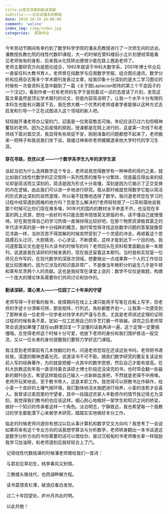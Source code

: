 ```yaml
---
title:从穿花寻路到勤读深耕
subtitle:———记访谈潘永亮教授
date: 2019-10-10 10:00:00
comment: 'waline'
index_img: /img/index.jpg
categories:  思政作业
---
```


​	今年劳动节期间有幸约到了数学科学学院的潘永亮教授进行了一次师生间的访谈，潘教授执教化院的线性代数B1课程，大一的时候在管科楼前小立片刻便经常能看见老师匆匆的身影，后来我从化院转出便很少能在路上邂逅老师了。
​	
​	老师主要研究方向是图论组合，1992年就读于中科大数学系，2001年博士毕业后一直留任科大教书育人，老师曾在纯数学与应用数学学报，组合图论通讯，数学分析和应用杂志等多个学术期刊发表过文章，给我印象十分深刻的是大二学习图论的时候有一次查资料无意中翻到了一篇《关于图Laplacian矩阵的第三个不变因子的一个注记》，看到作者一栏有老师的名字于是抱着试一试的态度读了片刻，发现这篇文章虽然是顶尖学术期刊的论文，但是内容简洁明了，让我一个水平十分有限的本科生也能有兴趣读下去，我在想大概一个优秀的老师或者学者能够以这种方式去启发和引导一个正在试图进入这个领域的新人吧。

​	轻轻敲开潘老师办公室的门，迎面是一位笑容憨态可掬，年纪应该已过六旬但精神矍铄的老师。因为之前疫情的原因，授课都是在网上进行的，这是第一次线下和老师线下面对面交流，我显得有些局促不安，刚刚准备的问题都想不起来了，老师搬来一把椅子和我说我们坐下谈。我缓过神来听老师娓娓道来他大学时代的学习生涯。

#### 	穿花寻路，孜孜以求 ——一个数学系学生九年的求学生涯

​	谈起当初为什么选择数学这个专业，老师说我觉得数学有一种神奇的简约之美，就比如我们线性代数学的正交矩阵一系列性质的推导十分繁琐，但是最后得出来的结论却是简洁而又深刻的，简洁是因为形式十分易懂，深刻是因为它揭示了正交变换的内在逻辑，由此我们可以进一步地进行研究。我从那时候就觉得数学它能以简洁的形式表达深刻的自然道理，所以毫不犹豫地选择了数学。我问道老师您在学习的过程中经常遇到困难的地方吗？您是怎么解决的?老师轻轻抿了一口茶和蔼地说我那个时候可比你们现在难多咯，90年代的国内的教材水平参差不齐，也没现在丰富的网上资源，想找一些好的书只能去图书馆借英文原版的书，读不懂自己就慢慢啃。好在我觉得自己的学习热情一直保持得比较好吧，在那个物质资源极其匮乏的年代读书真的是一种十分纯粹的概念，我时常觉得寻找这些数学问题的答案就像穿花寻路一样，当你百思不得其解的时候突然受到了一个灵感的冲击，再顺着这个思路摸石头过河，大胆猜测，小心求证，不断摸索，这样才能到达下一个目的地。我问道那篇论文也是在科大读书的时候写的吗？老师回头在资料柜里面翻出来一本期刊，说道是我在读研的时候发表的，现在我还留着这本期刊。当时是和实验室一位师兄合作写的，在现代数学的深层次领域，想要做出一点成果靠一个人的工作往往是比较困难的，因为它涉及的知识面非常广，不是像当年微积分的诞生几乎是牛顿和莱布尼茨两个人的贡献。这也是我经常在课堂上说的：数学不仅仅是做题，构建一个庞大的理论体系需要你们共同讨论和协作的。

#### 	勤读深耕，潜心育人——一位园丁二十年来的守望

​	老师写得一手好看的板书，疫情期间在线上上课只能用手写笔在白板上写字，但老师的字迹十分清晰可辨，那些矩阵，行列式，角标都整齐划一，让我第一次感受到了那种来自一位老师一位学者对待学术的严谨与负责。尤其是老师讲述定理的证明过程的时候有条不紊，犹如一位工匠用自己的手艺打磨一件铁器。讲完之后老师常常会说道如果懂了就在qq群里回复一下没懂的话我再讲一遍，这个定理一定要搞懂哦。总觉得老师这个时候十分可爱，他放下老师的身份和我们围炉夜话一般交流，又以一位长者的身份提醒我们要努力学好这门课程。

​	我注意到老师案前有几本快翻烂的书，问道老师您现在还读这些书吗，老师把书递给我，深邃的眼神透着光亮，说道读书不可不勤，搞我们数学研究的要反复读这些前人写的经典著作，为的就是把握一点其中的数学思想，然后自己才能有提高。在科大执教这些年我一直坚持着去读硕士博士阶段还没读完的书，也时常会翻一些最新的期刊杂志，希望这样能给自己输入一点新鲜血液吧，不然就是老得不中用咯，老师开玩笑地说。至于教书育人，这是本职工作。我觉得可以把教书比作耕作，给小麦一个良好的土壤气候环境，我们勤快地浇水施肥进行培养，小麦的涨势才会喜人。我曾读过麦田里的守望者，其中一段描述农家人辛勤劳作的情节我记得尤为深刻，我觉得我们教书的也应该这样。细心耐心地做好一架学生和知识之间的桥梁，做好一个知识的传承者这样一个角色。淡泊明志，宁静致远，我也希望每一个我教过的学生都能潜下心来做学术研究，踏踏实实地做好本分工作。

​	临走的时候老师问道你有想过以后从事计算机和数学交叉方向吗？我思考了一会说如果将来有这个专业方向的话我想学算法与分析数学，老师转身翻出一本书谈道这是数学分析方向的书你需要的话可以借给你，接过沉甸甸的书老师像长辈一样鼓励我学习加油呀，和老师道别后我轻轻合上了门。

​	记得线性代数结课的时候潘老师赠给我们一首诗：

​	与君初见草初生，桃李春风又别情。

​	三教楼头推线代，也西湖畔解方程。

​	读书莫恨青衫薄，破浪应看白发惊。

​	过二十年回望处，庐州月共此时明。

​	以此共勉！